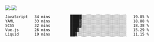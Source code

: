 <a href="https://www.mvuljevas.com">
    <img align="center" src="https://github-readme-stats.vercel.app/api?username=mvuljevas&show_icons=true&theme=dracula" />
</a>
<a href="https://www.mvuljevas.com">
    <img align="center" src="https://github-readme-stats.vercel.app/api/top-langs/?username=mvuljevas&theme=dracula&layout=compact" />
</a>

<br>

<!--START_SECTION:waka-->
```text
JavaScript   34 mins         █████░░░░░░░░░░░░░░░░░░░░   19.85 % 
YAML         33 mins         ████▓░░░░░░░░░░░░░░░░░░░░   18.88 % 
SCSS         32 mins         ████▓░░░░░░░░░░░░░░░░░░░░   18.38 % 
Vue.js       26 mins         ███▓░░░░░░░░░░░░░░░░░░░░░   15.29 % 
Liquid       19 mins         ██▓░░░░░░░░░░░░░░░░░░░░░░   11.15 % 
```
<!--END_SECTION:waka-->
